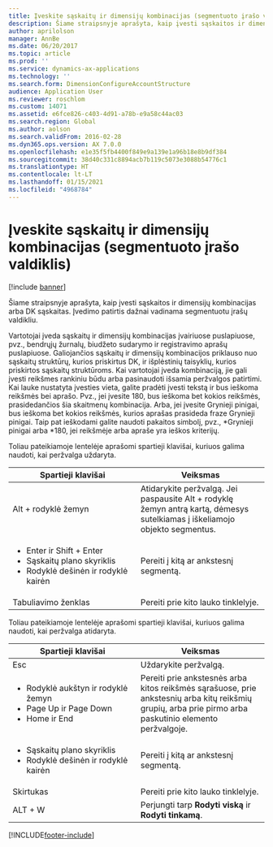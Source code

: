 ```yaml
---
title: Įveskite sąskaitų ir dimensijų kombinacijas (segmentuoto įrašo valdiklis)
description: Šiame straipsnyje aprašyta, kaip įvesti sąskaitos ir dimensijų kombinacijas arba DK sąskaitas. Įvedimo patirtis dažnai vadinama segmentuotu įrašų valdikliu.
author: aprilolson
manager: AnnBe
ms.date: 06/20/2017
ms.topic: article
ms.prod: ''
ms.service: dynamics-ax-applications
ms.technology: ''
ms.search.form: DimensionConfigureAccountStructure
audience: Application User
ms.reviewer: roschlom
ms.custom: 14071
ms.assetid: e6fce826-c403-4d91-a78b-e9a58c44ac03
ms.search.region: Global
ms.author: aolson
ms.search.validFrom: 2016-02-28
ms.dyn365.ops.version: AX 7.0.0
ms.openlocfilehash: e1e35f5fb4400f849e9a139e1a96b18e8b9df384
ms.sourcegitcommit: 38d40c331c8894acb7b119c5073e3088b54776c1
ms.translationtype: HT
ms.contentlocale: lt-LT
ms.lasthandoff: 01/15/2021
ms.locfileid: "4968784"
---
```

# <a name="enter-account-and-dimension-combinations-segmented-entry-control"></a>Įveskite sąskaitų ir dimensijų kombinacijas (segmentuoto įrašo valdiklis)

[!include [banner](../includes/banner.md)]

Šiame straipsnyje aprašyta, kaip įvesti sąskaitos ir dimensijų kombinacijas arba DK sąskaitas. Įvedimo patirtis dažnai vadinama segmentuotu įrašų valdikliu.

Vartotojai įveda sąskaitų ir dimensijų kombinacijas įvairiuose puslapiuose, pvz., bendrųjų žurnalų, biudžeto sudarymo ir registravimo aprašų puslapiuose. Galiojančios sąskaitų ir dimensijų kombinacijos priklauso nuo sąskaitų struktūrų, kurios priskirtus DK, ir išplėstinių taisyklių, kurios priskirtos sąskaitų struktūroms. Kai vartotojai įveda kombinaciją, jie gali įvesti reikšmes rankiniu būdu arba pasinaudoti išsamia peržvalgos patirtimi. Kai lauke nustatyta įvesties vieta, galite pradėti įvesti tekstą ir bus ieškoma reikšmės bei aprašo. Pvz., jei įvesite 180, bus ieškoma bet kokios reikšmės, prasidedančios šia skaitmenų kombinacija. Arba, jei įvesite Grynieji pinigai, bus ieškoma bet kokios reikšmės, kurios aprašas prasideda fraze Grynieji pinigai. Taip pat ieškodami galite naudoti pakaitos simbolį, pvz., \*Grynieji pinigai arba \*180, jei reikšmėje arba apraše yra ieškos kriterijų. 

Toliau pateikiamoje lentelėje aprašomi spartieji klavišai, kuriuos galima naudoti, kai peržvalga uždaryta.

<table>
<colgroup>
<col width="50%" />
<col width="50%" />
</colgroup>
<thead>
<tr class="header">
<th>Spartieji klavišai</th>
<th>Veiksmas</th>
</tr>
</thead>
<tbody>
<tr class="odd">
<td>Alt + rodyklė žemyn</td>
<td>Atidarykite peržvalgą. Jei paspausite Alt + rodyklę žemyn antrą kartą, dėmesys sutelkiamas į iškeliamojo objekto segmentus.</td>
</tr>
<tr class="even">
<td><ul>
<li>Enter ir Shift + Enter</li>
<li>Sąskaitų plano skyriklis</li>
<li>Rodyklė dešinėn ir rodyklė kairėn</li>
</ul></td>
<td>Pereiti į kitą ar ankstesnį segmentą.</td>
</tr>
<tr class="odd">
<td>Tabuliavimo ženklas</td>
<td>Pereiti prie kito lauko tinklelyje.</td>
</tr>
</tbody>
</table>

Toliau pateikiamoje lentelėje aprašomi spartieji klavišai, kuriuos galima naudoti, kai peržvalga atidaryta.

<table>
<colgroup>
<col width="50%" />
<col width="50%" />
</colgroup>
<thead>
<tr class="header">
<th>Spartieji klavišai</th>
<th>Veiksmas</th>
</tr>
</thead>
<tbody>
<tr class="odd">
<td>Esc</td>
<td>Uždarykite peržvalgą.</td>
</tr>
<tr class="even">
<td><ul>
<li>Rodyklė aukštyn ir rodyklė žemyn</li>
<li>Page Up ir Page Down</li>
<li>Home ir End</li>
</ul></td>
<td>Pereiti prie ankstesnės arba kitos reikšmės sąrašuose, prie ankstesnių arba kitų reikšmių grupių, arba prie pirmo arba paskutinio elemento peržvalgoje.</td>
</tr>
<tr class="odd">
<td><ul>
<li>Sąskaitų plano skyriklis</li>
<li>Rodyklė dešinėn ir rodyklė kairėn</li>
</ul></td>
<td>Pereiti į kitą ar ankstesnį segmentą.</td>
</tr>
<tr class="even">
<td>Skirtukas</td>
<td>Pereiti prie kito lauko tinklelyje.</td>
</tr>
<tr class="odd">
<td>ALT + W</td>
<td>Perjungti tarp <strong>Rodyti viską</strong> ir <strong>Rodyti tinkamą</strong>.</td>
</tr>
</tbody>
</table>







[!INCLUDE[footer-include](../../includes/footer-banner.md)]
